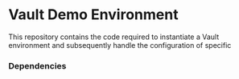 # Vault Demo Environment

This repository contains the code required to instantiate a Vault environment and subsequently handle the configuration of specific

### Dependencies